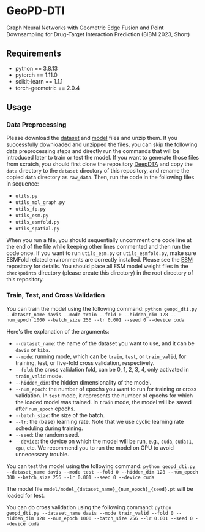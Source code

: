 # GeoPD-DTI
Graph Neural Networks with Geometric Edge Fusion and Point Downsampling for Drug-Target Interaction Prediction (BIBM 2023, Short)

## Requirements
* python == 3.8.13
* pytorch == 1.11.0
* scikit-learn == 1.1.1
* torch-geometric == 2.0.4

## Usage

### Data Preprocessing
Please download the [dataset](https://drive.google.com/file/d/18d1WAowPnz31t6FcJwlx4YEUmxPonZta/view?usp=drive_link) and [model](https://drive.google.com/file/d/1Y7bAdPmkY_a61ixDoBTRxWgVmY9tFNIy/view?usp=drive_link) files and unzip them. If you successfully downloaded and unzipped the files, you can skip the following data preprocessing steps and directly run the commands that will be introduced later to train or test the model. If you want to generate those files from scratch, you should first clone the repository [DeepDTA](https://github.com/hkmztrk/DeepDTA/tree/master) and copy the `data` directory to the `dataset` directory of this repository, and rename the copied `data` directory as `raw_data`. Then, run the code in the following files in sequence:

* `utils.py`
* `utils_mol_graph.py`
* `utils_fp.py`
* `utils_esm.py`
* `utils_esmfold.py`
* `utils_spatial.py`

When you run a file, you should sequentially uncomment one code line at the end of the file while keeping other lines commented and then run the code once. If you want to run `utils_esm.py` or `utils_esmfold.py`, make sure ESMFold related environments are correctly installed. Please see the [ESM](https://github.com/facebookresearch/esm) repository for details. You should place all ESM model weight files in the `checkpoints` directory (please create this directory) in the root directory of this repository.

### Train, Test, and Cross Validation
You can train the model using the following command:
`python geopd_dti.py --dataset_name davis --mode train --fold 0 --hidden_dim 128 --num_epoch 1000 --batch_size 256 --lr 0.001 --seed 0 --device cuda`

Here's the explanation of the arguments:
* `--dataset_name`: the name of the dataset you want to use, and it can be `davis` or `kiba`.
* `--mode`: running mode, which can be `train`, `test`, or `train_valid`, for training, test, or five-fold cross validation, respectively.
* `--fold`: the cross validation fold, can be 0, 1, 2, 3, 4, only activated in `train_valid` mode.
* `--hidden_dim`: the hidden dimensionality of the model.
* `--num_epoch`: the number of epochs you want to run for training or cross validation. In `test` mode, it represents the number of epochs for which the loaded model was trained. In `train` mode, the model will be saved after `num_epoch` epochs.
* `--batch_size`: the size of the batch.
* `--lr`: the (base) learning rate. Note that we use cyclic learning rate scheduling during training.
* `--seed`: the random seed.
* `--device`: the device on which the model will be run, e.g., `cuda`, `cuda:1`, `cpu`, etc. We recommend you to run the model on GPU to avoid unnecessary trouble.

You can test the model using the following command:
`python geopd_dti.py --dataset_name davis --mode test --fold 0 --hidden_dim 128 --num_epoch 300 --batch_size 256 --lr 0.001 --seed 0 --device cuda`

The model file `model/model_{dataset_name}_{num_epoch}_{seed}.pt` will be loaded for test.

You can do cross validation using the following command:
`python geopd_dti.py --dataset_name davis --mode train_valid --fold 0 --hidden_dim 128 --num_epoch 1000 --batch_size 256 --lr 0.001 --seed 0 --device cuda`

